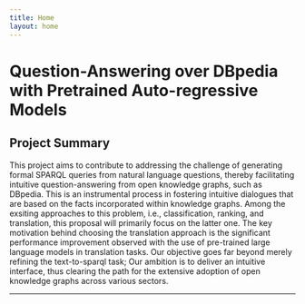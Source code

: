 ```yaml
---
title: Home
layout: home
---
```

# Question-Answering over DBpedia with Pretrained Auto-regressive Models

## Project Summary
This project aims to contribute to addressing the challenge of generating formal SPARQL queries from natural language questions, thereby facilitating intuitive question-answering from open knowledge graphs, such as DBpedia. This is an instrumental process in fostering intuitive dialogues that are based on the facts incorporated within knowledge graphs. Among the exsiting approaches to this problem, i.e., classification, ranking, and translation, this proposal will primarily focus on the latter one. The key motivation behind choosing the translation approach is the significant performance improvement observed with the use of pre-trained large language models in translation tasks. Our objective goes far beyond merely refining the text-to-sparql task; Our ambition is to deliver an intuitive interface, thus clearing the path for the extensive adoption of open knowledge graphs across various sectors.

----
